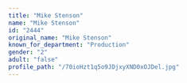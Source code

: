 ```yaml
---
title: "Mike Stenson"
name: "Mike Stenson"
id: "2444"
original_name: "Mike Stenson"
known_for_department: "Production"
gender: "2"
adult: "false"
profile_path: "/70ioHzt1q5o9JDjxyXND0xOJDel.jpg"
---
```

